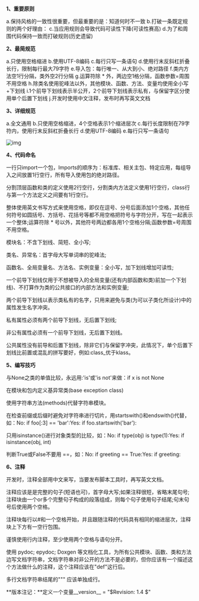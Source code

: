 **1、重要原则**

a.保持风格的一致性很重要，但最重要的是：知道何时不一致
b.打破一条既定规则的两个好理由：
c.当应用规则会导致代码可读性下降(可读性赛高)
d.为了和周围代码保持一致而打破规则(历史遗留)

**2、最简规范**

a.只使用空格缩进
b.使用UTF-8编码
c.每行只写一条语句
d.使用行末反斜杠折叠长行，限制每行最大79字符
e.导入包：每行唯一、从大到小、绝对路径
f.类内方法空1行分隔，类外空2行分隔
g.运算符除 * 外，两边空1格分隔，函数参数=周围不用空格
h.除类名使用驼峰法以外，其他模块、函数、方法、变量均使用全小写+下划线
i.1个前导下划线表示半公开，2个前导下划线表示私有，与保留字区分使用单个后置下划线
j.开发时使用中文注释，发布时再写英文文档

**3、详细规范**

a.全文通用
b.只使用空格缩进，4个空格表示1个缩进层次
c.每行长度限制在79字符内，使用行末反斜杠折叠长行
d.使用UTF-8编码
e.每行只写一条语句

![img](https://mmbiz.qpic.cn/mmbiz_jpg/MOv840XPG5VgDBVEslvnbRYRf8EXTfzq67fLIPc6Q8WdpHLYQiac2HVPea496oTbhUibjk3ozMGKN0pdQpcPgblw/640?wx_fmt=jpeg&tp=webp&wxfrom=5&wx_lazy=1)

**4、代码命名**

一行只import一个包，Imports的顺序为：标准库、相关主包、特定应用，每组导入之间放置1行空行，所有导入使用包的绝对路径。

分割顶层函数和类的定义使用2行空行，分割类内方法定义使用1行空行，class行与第一个方法定义之间要有1行空行。

整体使用英文书写方式来使用空格，即仅在逗号、分号后面添加1个空格，其他任何符号如圆括号、方括号、花括号等都不用空格把符号与字符分开，写在一起表示一个整体;运算符除 * 号以外，其他符号两边都各用1个空格分隔;函数参数=号周围不用空格。

模块名：不含下划线、简短、全小写;

类名、异常名：首字母大写单词串的驼峰法;

函数名、全局变量名、方法名、实例变量：全小写，加下划线增加可读性;

一个前导下划线仅用于不想被导入的全局变量(还有内部函数和类)前加一个下划线)、不打算作为类的公共接口的内部方法和实例变量;

两个前导下划线以表示类私有的名字，只用来避免与类(为可以子类化所设计)中的属性发生名字冲突。

私有属性必须有两个前导下划线，无后置下划线;

非公有属性必须有一个前导下划线，无后置下划线。

公共属性没有前导和后置下划线，除非它们与保留字冲突，此情况下，单个后置下划线比前置或混乱的拼写要好，例如:class_优于klass。

**5、编写技巧**

与None之类的单值比较，永远用:'is'或'is not'来做：if x is not None

在模块和包内定义基异常类(base exception class)

使用字符串方法(methods)代替字符串模块。

在检查前缀或后缀时避免对字符串进行切片，用startswith()和endswith()代替，如：No: if foo[:3] == 'bar':Yes: if foo.startswith('bar'):

只用isinstance()进行对象类型的比较，如：No: if type(obj) is type(1):Yes: if isinstance(obj, int)

判断True或False不要用 ==，如：No: if greeting == True:Yes: if greeting:

**6、注释**

开发时，注释全部用中文来写，当要发布脚本工具时，再写英文文档。

注释应该是是完整的句子(短语也可)，首字母大写;如果注释很短，省略末尾句号;注释块由一个or多个完整句子构成的段落组成，则每个句子使用句子结尾;句末句号后使用两个空格。

注释块每行以#和一个空格开始，并且跟随注释的代码具有相同的缩进层次，注释块上下方有一空行包围。

谨慎使用行内注释，至少使用两个空格与语句分开。

使用 pydoc; epydoc; Doxgen 等文档化工具，为所有公共模块、函数、类和方法边写文档字符串，文档字符串对非公开的方法不是必要的，但你应该有一个描述这个方法做什么的注释，这个注释应该在"def"这行后。

多行文档字符串结尾的""" 应该单独成行。

**版本注记：**定义一个变量__version__ = "$Revision: 1.4 $"